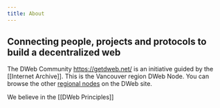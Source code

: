 ```yaml
---
title: About
---
```


## Connecting people, projects and protocols to build a decentralized web

The DWeb Community <https://getdweb.net/> is an initiative guided by the [[Internet Archive]]. This is the Vancouver region DWeb Node. You can browse the other [regional nodes](https://getdweb.net/#nodes) on the DWeb site.

We believe in the [[DWeb Principles]]

